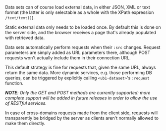 Data sets can of course load external data, in either JSON, XML or text format (the latter is only selectable as a whole with the XPath expression `/text/text()`).

Static external data only needs to be loaded once. By default this is done on the server side, and the browser receives a page that's already populated with retrieved data.

Data sets automatically perform requests when their `:src` changes. Request parameters are simply added as URL parameters there, although POST requests won't actually include them in their connection URL.

This default strategy is fine for requests that, given the same URL, always return the same data. More dynamic services, e.g. those performing DB queries, can be triggered by explicitly calling `<ub1-dataset>`'s `:request` function.

_**NOTE**: Only the GET and POST methods are currently supported: more complete support will be added in future releases in order to allow the use of RESTful services._

In case of cross-domains requests made from the client side, requests will transparently be bridged by the server as clients aren't normally allowed to make them directly.